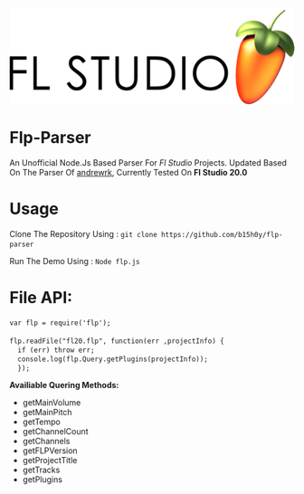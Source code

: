 <img src="img/banner.png" width="1070">

# Flp-Parser
An Unofficial Node.Js Based Parser For *Fl Studio* Projects. 
Updated Based On The Parser Of [andrewrk](https://github.com/andrewrk/node-flp), 
Currently Tested On **Fl Studio 20.0**

# Usage
Clone The Repository Using : `git clone https://github.com/b15h0y/flp-parser`

Run The Demo Using : `Node flp.js`

# File API:
```
var flp = require('flp');

flp.readFile("fl20.flp", function(err ,projectInfo) {
  if (err) throw err;
  console.log(flp.Query.getPlugins(projectInfo));
  });
```
**Availiable Quering Methods:**
- getMainVolume
- getMainPitch
- getTempo
- getChannelCount
- getChannels 
- getFLPVersion
- getProjectTitle 
- getTracks 
- getPlugins 

